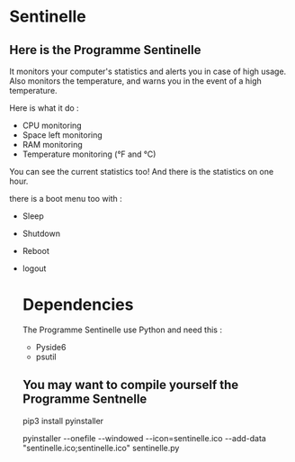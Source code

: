 # Sentinelle

## Here is the Programme Sentinelle
It monitors your computer's statistics and alerts you in case of high usage.  Also monitors the temperature, and warns you in the event of a high temperature.

Here is what it do :

* CPU monitoring
* Space left monitoring
* RAM monitoring
* Temperature monitoring (°F and °C)

You can see the current statistics too!
And there is the statistics on one hour. 

there is a boot menu too with :

* Sleep
* Shutdown
* Reboot
* logout

  # Dependencies

  The Programme Sentinelle use Python and need this :

  * Pyside6
  * psutil
 
  ## You may want to compile yourself the Programme Sentnelle

  pip3 install pyinstaller

  pyinstaller --onefile --windowed --icon=sentinelle.ico --add-data "sentinelle.ico;sentinelle.ico" sentinelle.py
